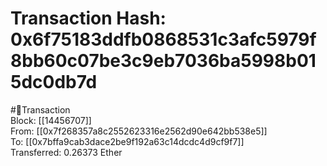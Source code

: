 
Transaction Hash: 0x6f75183ddfb0868531c3afc5979f8bb60c07be3c9eb7036ba5998b015dc0db7d
====================================================================================
  
#💸Transaction  
Block: [[14456707]]  
From: [[0x7f268357a8c2552623316e2562d90e642bb538e5]]  
To: [[0x7bffa9cab3dace2be9f192a63c14dcdc4d9cf9f7]]  
Transferred: 0.26373 Ether